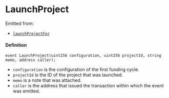 # LaunchProject

Emitted from:

* [`launchProjectFor`](/dev/api/v3/contracts/or-controllers/jbcontroller/write/launchprojectfor.md)

#### Definition

```
event LaunchProject(uint256 configuration, uint256 projectId, string memo, address caller);
```

* `configuration` is the configuration of the first funding cycle.
* `projectId` is the ID of the project that was launched.
* `memo` is a note that was attached.
* `caller` is the address that issued the transaction within which the event was emitted.
